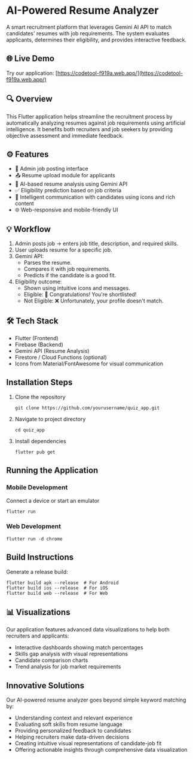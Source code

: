 # AI-Powered Resume Analyzer

A smart recruitment platform that leverages Gemini AI API to match candidates' resumes with job requirements. The system evaluates applicants, determines their eligibility, and provides interactive feedback.

## 🌐 Live Demo

Try our application: [https://codetool-f919a.web.app/](https://codetool-f919a.web.app/)

## 🔍 Overview

This Flutter application helps streamline the recruitment process by automatically analyzing resumes against job requirements using artificial intelligence. It benefits both recruiters and job seekers by providing objective assessment and immediate feedback.

## ⚙️ Features

- 📝 Admin job posting interface
- 📤 Resume upload module for applicants
- 🤖 AI-based resume analysis using Gemini API
- ✅ Eligibility prediction based on job criteria
- 💬 Intelligent communication with candidates using icons and rich content
- 🌐 Web-responsive and mobile-friendly UI

## 💡 Workflow

1. Admin posts job → enters job title, description, and required skills.
2. User uploads resume for a specific job.
3. Gemini API:
   - Parses the resume.
   - Compares it with job requirements.
   - Predicts if the candidate is a good fit.
4. Eligibility outcome:
   - Shown using intuitive icons and messages.
   - Eligible: 🌟 Congratulations! You're shortlisted!
   - Not Eligible: ❌ Unfortunately, your profile doesn't match.

## 🛠️ Tech Stack

- Flutter (Frontend)
- Firebase (Backend)
- Gemini API (Resume Analysis)
- Firestore / Cloud Functions (optional)
- Icons from Material/FontAwesome for visual communication

## Installation Steps

1. Clone the repository

   ```
   git clone https://github.com/yourusername/quiz_app.git
   ```

2. Navigate to project directory

   ```
   cd quiz_app
   ```

3. Install dependencies
   ```
   flutter pub get
   ```

## Running the Application

### Mobile Development

Connect a device or start an emulator

```
flutter run
```

### Web Development

```
flutter run -d chrome
```

## Build Instructions

Generate a release build:

```
flutter build apk --release  # For Android
flutter build ios --release  # For iOS
flutter build web --release  # For Web
```

## 📊 Visualizations

Our application features advanced data visualizations to help both recruiters and applicants:

- Interactive dashboards showing match percentages
- Skills gap analysis with visual representations
- Candidate comparison charts
- Trend analysis for job market requirements

## Innovative Solutions

Our AI-powered resume analyzer goes beyond simple keyword matching by:

- Understanding context and relevant experience
- Evaluating soft skills from resume language
- Providing personalized feedback to candidates
- Helping recruiters make data-driven decisions
- Creating intuitive visual representations of candidate-job fit
- Offering actionable insights through comprehensive data visualization
